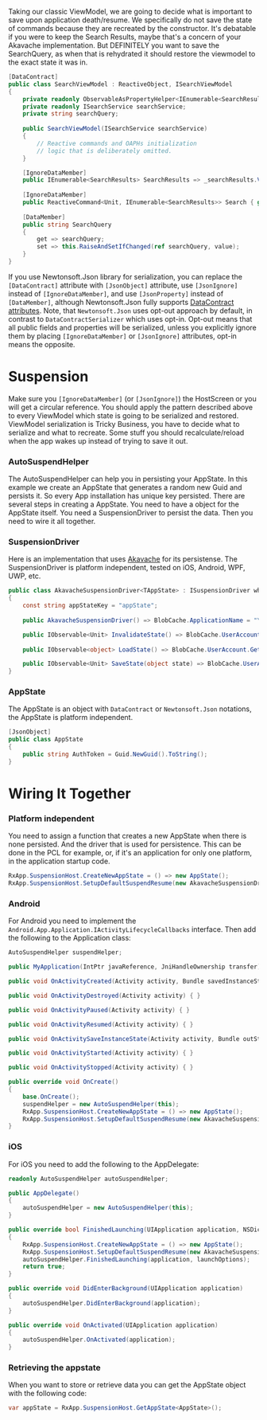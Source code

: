 Taking our classic ViewModel, we are going to decide what is important to save upon application death/resume. We specifically do not save the state of commands because they are recreated by the constructor. It's debatable if you were to keep the Search Results, maybe that's a concern of your Akavache implementation. But DEFINITELY you want to save the SearchQuery, as when that is rehydrated it should restore the viewmodel to the exact state it was in.

```cs
[DataContract]
public class SearchViewModel : ReactiveObject, ISearchViewModel
{
    private readonly ObservableAsPropertyHelper<IEnumerable<SearchResults>> _searchResults;
    private readonly ISearchService searchService;
    private string searchQuery;
    
    public SearchViewModel(ISearchService searchService) 
    { 
        // Reactive commands and OAPHs initialization 
        // logic that is deliberately omitted.     
    }

    [IgnoreDataMember]
    public IEnumerable<SearchResults> SearchResults => _searchResults.Value;
     
    [IgnoreDataMember]
    public ReactiveCommand<Unit, IEnumerable<SearchResults>> Search { get; }
    
    [DataMember]
    public string SearchQuery 
    {
        get => searchQuery;
        set => this.RaiseAndSetIfChanged(ref searchQuery, value);
    }
}
```

If you use Newtonsoft.Json library for serialization, you can replace the `[DataContract]` attribute with `[JsonObject]` attribute, use `[JsonIgnore]` instead of `[IgnoreDataMember]`, and use `[JsonProperty]` instead of `[DataMember]`, although Newtonsoft.Json fully supports [DataContract attributes](https://www.newtonsoft.com/json/help/html/DataContractAndDataMember.htm). Note, that `Newtonsoft.Json` uses opt-out approach by default, in contrast to `DataContractSerializer` which uses opt-in. Opt-out means that all public fields and properties will be serialized, unless you explicitly ignore them by placing `[IgnoreDataMember]` or `[JsonIgnore]` attributes, opt-in means the opposite.

# Suspension

Make sure you `[IgnoreDataMember]` (or `[JsonIgnore]`) the HostScreen or you will get a circular reference. You should apply the pattern described above to every ViewModel which state is going to be serialized and restored. ViewModel serialization is Tricky Business, you have to decide what to serialize and what to recreate. Some stuff you should recalculate/reload when the app wakes up instead of trying to save it out.

### AutoSuspendHelper

The AutoSuspendHelper can help you in persisting your AppState. In this example we create an AppState that generates a random new Guid and persists it. So every App installation has unique key persisted. There are several steps in creating a AppState. You need to have a object for the AppState itself. You need a SuspensionDriver to persist the data. Then you need to wire it all together.

### SuspensionDriver

Here is an implementation that uses [Akavache](https://github.com/reactiveui/Akavache) for its persistense. The SuspensionDriver is platform independent, tested on iOS, Android, WPF, UWP, etc. 

```cs
public class AkavacheSuspensionDriver<TAppState> : ISuspensionDriver where TAppState : class
{
    const string appStateKey = "appState";
  
    public AkavacheSuspensionDriver() => BlobCache.ApplicationName = "Your Application Name";

    public IObservable<Unit> InvalidateState() => BlobCache.UserAccount.InvalidateObject<TAppState>(appStateKey);
  
    public IObservable<object> LoadState() => BlobCache.UserAccount.GetObject<TAppState>(appStateKey);

    public IObservable<Unit> SaveState(object state) => BlobCache.UserAccount.InsertObject(appStateKey, (TAppState)state);
}
```

### AppState

The AppState is an object with `DataContract` or `Newtonsoft.Json` notations, the AppState is platform independent.

```cs
[JsonObject]
public class AppState
{
    public string AuthToken = Guid.NewGuid().ToString();
}
```

# Wiring It Together

### Platform independent

You need to assign a function that creates a new AppState when there is none persisted. And the driver that is used for persistence. This can be done in the PCL for example, or, if it's an application for only one platform, in the application startup code.

```cs
RxApp.SuspensionHost.CreateNewAppState = () => new AppState();
RxApp.SuspensionHost.SetupDefaultSuspendResume(new AkavacheSuspensionDriver<AppState>());
```

### Android

For Android you need to implement the `Android.App.Application.IActivityLifecycleCallbacks` interface. Then add the following to the Application class:

```cs
AutoSuspendHelper suspendHelper;

public MyApplication(IntPtr javaReference, JniHandleOwnership transfer) : base (javaReference, transfer) { }

public void OnActivityCreated(Activity activity, Bundle savedInstanceState) { }

public void OnActivityDestroyed(Activity activity) { }

public void OnActivityPaused(Activity activity) { }

public void OnActivityResumed(Activity activity) { }

public void OnActivitySaveInstanceState(Activity activity, Bundle outState) { }

public void OnActivityStarted(Activity activity) { }

public void OnActivityStopped(Activity activity) { }

public override void OnCreate()
{
    base.OnCreate();
    suspendHelper = new AutoSuspendHelper(this);
    RxApp.SuspensionHost.CreateNewAppState = () => new AppState();
    RxApp.SuspensionHost.SetupDefaultSuspendResume(new AkavacheSuspensionDriver<AppState>());
}
```

### iOS

For iOS you need to add the following to the AppDelegate:

```cs
readonly AutoSuspendHelper autoSuspendHelper;

public AppDelegate()
{
    autoSuspendHelper = new AutoSuspendHelper(this);
}

public override bool FinishedLaunching(UIApplication application, NSDictionary launchOptions)
{
    RxApp.SuspensionHost.CreateNewAppState = () => new AppState();
    RxApp.SuspensionHost.SetupDefaultSuspendResume(new AkavacheSuspensionDriver<AppState>());
    autoSuspendHelper.FinishedLaunching(application, launchOptions);
    return true;
}

public override void DidEnterBackground(UIApplication application)
{
    autoSuspendHelper.DidEnterBackground(application);
}

public override void OnActivated(UIApplication application)
{
    autoSuspendHelper.OnActivated(application);
}
```

### Retrieving the appstate

When you want to store or retrieve data you can get the AppState object with the following code:

```cs
var appState = RxApp.SuspensionHost.GetAppState<AppState>();
```
